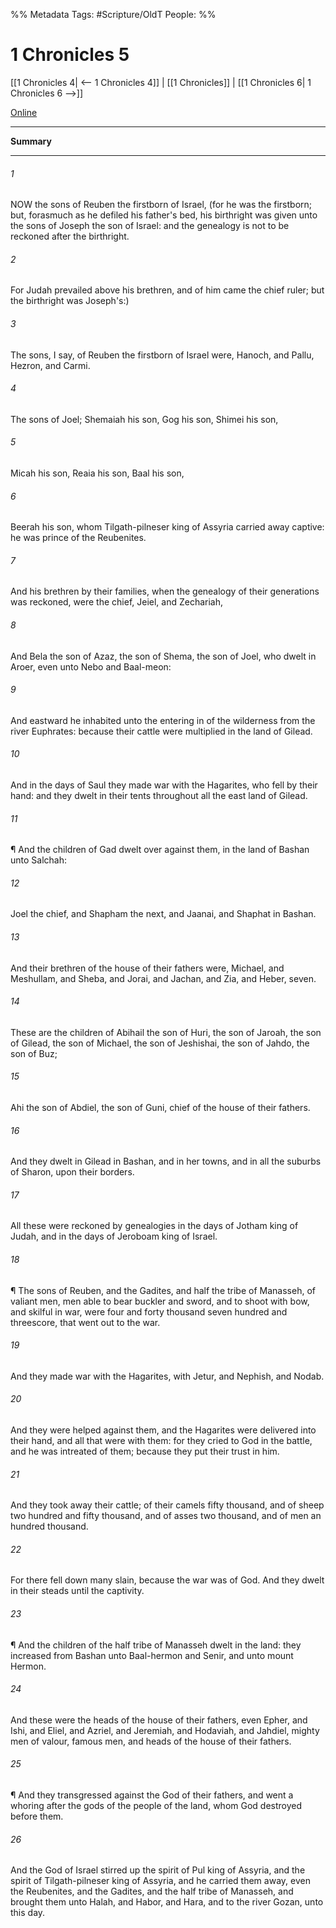 

%% Metadata
Tags: #Scripture/OldT
People: 
%%
# 1 Chronicles 5
[[1 Chronicles 4| <-- 1 Chronicles 4]] | [[1 Chronicles]] | [[1 Chronicles 6| 1 Chronicles 6 -->]]

[Online](https://churchofjesuschrist.org/study/scriptures/ot/1-chr/5?lang=eng)

---
__Summary__



---

###### 1
NOW the sons of Reuben the firstborn of Israel, (for he was the firstborn; but, forasmuch as he defiled his father's bed, his birthright was given unto the sons of Joseph the son of Israel: and the genealogy is not to be reckoned after the birthright.
###### 2
For Judah prevailed above his brethren, and of him came the chief ruler; but the birthright was Joseph's:)
###### 3
The sons, I say, of Reuben the firstborn of Israel were, Hanoch, and Pallu, Hezron, and Carmi.
###### 4
The sons of Joel; Shemaiah his son, Gog his son, Shimei his son,
###### 5
Micah his son, Reaia his son, Baal his son,
###### 6
Beerah his son, whom Tilgath-pilneser king of Assyria carried away captive: he was prince of the Reubenites.
###### 7
And his brethren by their families, when the genealogy of their generations was reckoned, were the chief, Jeiel, and Zechariah,
###### 8
And Bela the son of Azaz, the son of Shema, the son of Joel, who dwelt in Aroer, even unto Nebo and Baal-meon:
###### 9
And eastward he inhabited unto the entering in of the wilderness from the river Euphrates: because their cattle were multiplied in the land of Gilead.
###### 10
And in the days of Saul they made war with the Hagarites, who fell by their hand: and they dwelt in their tents throughout all the east land of Gilead.
###### 11
¶ And the children of Gad dwelt over against them, in the land of Bashan unto Salchah:
###### 12
Joel the chief, and Shapham the next, and Jaanai, and Shaphat in Bashan.
###### 13
And their brethren of the house of their fathers were, Michael, and Meshullam, and Sheba, and Jorai, and Jachan, and Zia, and Heber, seven.
###### 14
These are the children of Abihail the son of Huri, the son of Jaroah, the son of Gilead, the son of Michael, the son of Jeshishai, the son of Jahdo, the son of Buz;
###### 15
Ahi the son of Abdiel, the son of Guni, chief of the house of their fathers.
###### 16
And they dwelt in Gilead in Bashan, and in her towns, and in all the suburbs of Sharon, upon their borders.
###### 17
All these were reckoned by genealogies in the days of Jotham king of Judah, and in the days of Jeroboam king of Israel.
###### 18
¶ The sons of Reuben, and the Gadites, and half the tribe of Manasseh, of valiant men, men able to bear buckler and sword, and to shoot with bow, and skilful in war, were four and forty thousand seven hundred and threescore, that went out to the war.
###### 19
And they made war with the Hagarites, with Jetur, and Nephish, and Nodab.
###### 20
And they were helped against them, and the Hagarites were delivered into their hand, and all that were with them: for they cried to God in the battle, and he was intreated of them; because they put their trust in him.
###### 21
And they took away their cattle; of their camels fifty thousand, and of sheep two hundred and fifty thousand, and of asses two thousand, and of men an hundred thousand.
###### 22
For there fell down many slain, because the war was of God. And they dwelt in their steads until the captivity.
###### 23
¶ And the children of the half tribe of Manasseh dwelt in the land: they increased from Bashan unto Baal-hermon and Senir, and unto mount Hermon.
###### 24
And these were the heads of the house of their fathers, even Epher, and Ishi, and Eliel, and Azriel, and Jeremiah, and Hodaviah, and Jahdiel, mighty men of valour, famous men, and heads of the house of their fathers.
###### 25
¶ And they transgressed against the God of their fathers, and went a whoring after the gods of the people of the land, whom God destroyed before them.
###### 26
And the God of Israel stirred up the spirit of Pul king of Assyria, and the spirit of Tilgath-pilneser king of Assyria, and he carried them away, even the Reubenites, and the Gadites, and the half tribe of Manasseh, and brought them unto Halah, and Habor, and Hara, and to the river Gozan, unto this day.



